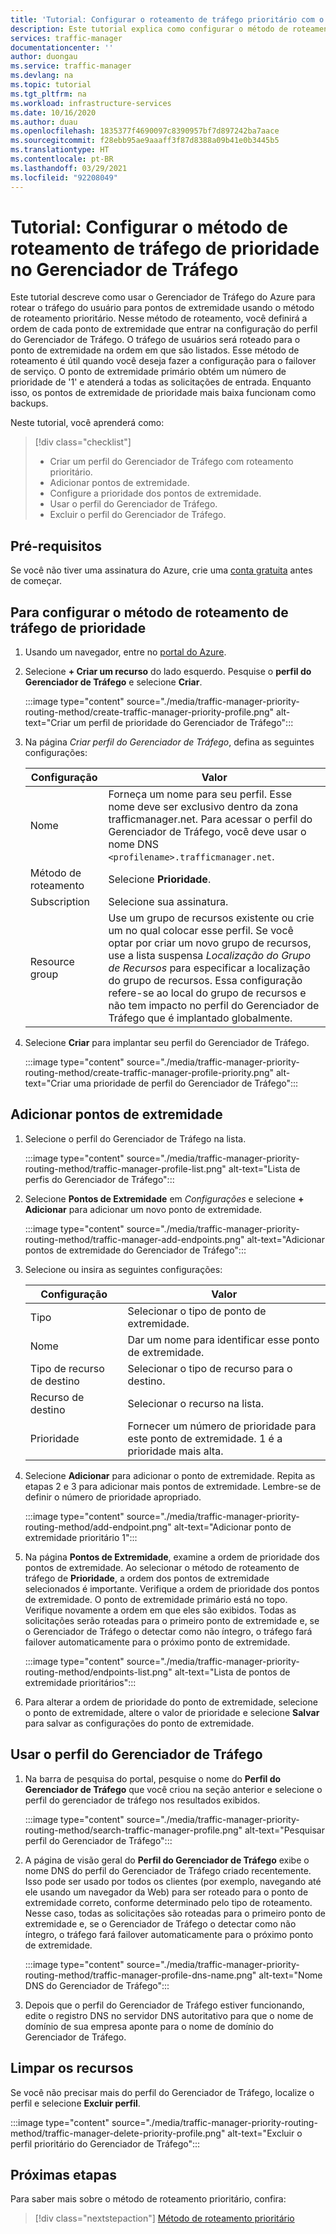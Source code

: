 ```yaml
---
title: 'Tutorial: Configurar o roteamento de tráfego prioritário com o Gerenciador de Tráfego do Azure'
description: Este tutorial explica como configurar o método de roteamento de tráfego de prioridade no Gerenciador de Tráfego
services: traffic-manager
documentationcenter: ''
author: duongau
ms.service: traffic-manager
ms.devlang: na
ms.topic: tutorial
ms.tgt_pltfrm: na
ms.workload: infrastructure-services
ms.date: 10/16/2020
ms.author: duau
ms.openlocfilehash: 1835377f4690097c8390957bf7d897242ba7aace
ms.sourcegitcommit: f28ebb95ae9aaaff3f87d8388a09b41e0b3445b5
ms.translationtype: HT
ms.contentlocale: pt-BR
ms.lasthandoff: 03/29/2021
ms.locfileid: "92208049"
---
```

# <a name="tutorial-configure-priority-traffic-routing-method-in-traffic-manager"></a>Tutorial: Configurar o método de roteamento de tráfego de prioridade no Gerenciador de Tráfego

Este tutorial descreve como usar o Gerenciador de Tráfego do Azure para rotear o tráfego do usuário para pontos de extremidade usando o método de roteamento prioritário. Nesse método de roteamento, você definirá a ordem de cada ponto de extremidade que entrar na configuração do perfil do Gerenciador de Tráfego. O tráfego de usuários será roteado para o ponto de extremidade na ordem em que são listados. Esse método de roteamento é útil quando você deseja fazer a configuração para o failover de serviço. O ponto de extremidade primário obtém um número de prioridade de '1' e atenderá a todas as solicitações de entrada. Enquanto isso, os pontos de extremidade de prioridade mais baixa funcionam como backups.

Neste tutorial, você aprenderá como:

> [!div class="checklist"]
> - Criar um perfil do Gerenciador de Tráfego com roteamento prioritário.
> - Adicionar pontos de extremidade.
> - Configure a prioridade dos pontos de extremidade.
> - Usar o perfil do Gerenciador de Tráfego.
> - Excluir o perfil do Gerenciador de Tráfego.

## <a name="prerequisites"></a>Pré-requisitos

Se você não tiver uma assinatura do Azure, crie uma [conta gratuita](https://azure.microsoft.com/free/?WT.mc_id=A261C142F) antes de começar.

## <a name="to-configure-the-priority-traffic-routing-method"></a>Para configurar o método de roteamento de tráfego de prioridade
1. Usando um navegador, entre no [portal do Azure](https://portal.azure.com).

1. Selecione **+ Criar um recurso** do lado esquerdo. Pesquise o **perfil do Gerenciador de Tráfego** e selecione **Criar**.

    :::image type="content" source="./media/traffic-manager-priority-routing-method/create-traffic-manager-priority-profile.png" alt-text="Criar um perfil de prioridade do Gerenciador de Tráfego":::

1. Na página *Criar perfil do Gerenciador de Tráfego*, defina as seguintes configurações:

    | Configuração         | Valor                                              |
    | ---             | ---                                                |
    | Nome            | Forneça um nome para seu perfil. Esse nome deve ser exclusivo dentro da zona trafficmanager.net. Para acessar o perfil do Gerenciador de Tráfego, você deve usar o nome DNS `<profilename>.trafficmanager.net`. |    
    | Método de roteamento  | Selecione **Prioridade**. |
    | Subscription    | Selecione sua assinatura. |
    | Resource group   | Use um grupo de recursos existente ou crie um no qual colocar esse perfil. Se você optar por criar um novo grupo de recursos, use a lista suspensa *Localização do Grupo de Recursos* para especificar a localização do grupo de recursos. Essa configuração refere-se ao local do grupo de recursos e não tem impacto no perfil do Gerenciador de Tráfego que é implantado globalmente. |

1. Selecione **Criar** para implantar seu perfil do Gerenciador de Tráfego.

    :::image type="content" source="./media/traffic-manager-priority-routing-method/create-traffic-manager-profile-priority.png" alt-text="Criar uma prioridade de perfil do Gerenciador de Tráfego":::

## <a name="add-endpoints"></a>Adicionar pontos de extremidade

1. Selecione o perfil do Gerenciador de Tráfego na lista.

    :::image type="content" source="./media/traffic-manager-priority-routing-method/traffic-manager-profile-list.png" alt-text="Lista de perfis do Gerenciador de Tráfego":::

1. Selecione **Pontos de Extremidade** em *Configurações* e selecione **+ Adicionar** para adicionar um novo ponto de extremidade.

    :::image type="content" source="./media/traffic-manager-priority-routing-method/traffic-manager-add-endpoints.png" alt-text="Adicionar pontos de extremidade do Gerenciador de Tráfego":::

1. Selecione ou insira as seguintes configurações: 

    | Configuração                | Valor                                              |
    | ---                    | ---                                                |
    | Tipo                   | Selecionar o tipo de ponto de extremidade. |    
    | Nome                   | Dar um nome para identificar esse ponto de extremidade. |
    | Tipo de recurso de destino   | Selecionar o tipo de recurso para o destino. |
    | Recurso de destino        | Selecionar o recurso na lista. |
    | Prioridade               | Fornecer um número de prioridade para este ponto de extremidade. 1 é a prioridade mais alta. |


1. Selecione **Adicionar** para adicionar o ponto de extremidade. Repita as etapas 2 e 3 para adicionar mais pontos de extremidade. Lembre-se de definir o número de prioridade apropriado.

    :::image type="content" source="./media/traffic-manager-priority-routing-method/add-endpoint.png" alt-text="Adicionar ponto de extremidade prioritário 1":::

1. Na página **Pontos de Extremidade**, examine a ordem de prioridade dos pontos de extremidade. Ao selecionar o método de roteamento de tráfego de **Prioridade**, a ordem dos pontos de extremidade selecionados é importante. Verifique a ordem de prioridade dos pontos de extremidade.  O ponto de extremidade primário está no topo. Verifique novamente a ordem em que eles são exibidos. Todas as solicitações serão roteadas para o primeiro ponto de extremidade e, se o Gerenciador de Tráfego o detectar como não íntegro, o tráfego fará failover automaticamente para o próximo ponto de extremidade. 

    :::image type="content" source="./media/traffic-manager-priority-routing-method/endpoints-list.png" alt-text="Lista de pontos de extremidade prioritários":::

1. Para alterar a ordem de prioridade do ponto de extremidade, selecione o ponto de extremidade, altere o valor de prioridade e selecione **Salvar** para salvar as configurações do ponto de extremidade.

## <a name="use-the-traffic-manager-profile"></a>Usar o perfil do Gerenciador de Tráfego

1.  Na barra de pesquisa do portal, pesquise o nome do **Perfil do Gerenciador de Tráfego** que você criou na seção anterior e selecione o perfil do gerenciador de tráfego nos resultados exibidos.

    :::image type="content" source="./media/traffic-manager-priority-routing-method/search-traffic-manager-profile.png" alt-text="Pesquisar perfil do Gerenciador de Tráfego":::

1.  A página de visão geral do **Perfil do Gerenciador de Tráfego** exibe o nome DNS do perfil do Gerenciador de Tráfego criado recentemente. Isso pode ser usado por todos os clientes (por exemplo, navegando até ele usando um navegador da Web) para ser roteado para o ponto de extremidade correto, conforme determinado pelo tipo de roteamento. Nesse caso, todas as solicitações são roteadas para o primeiro ponto de extremidade e, se o Gerenciador de Tráfego o detectar como não íntegro, o tráfego fará failover automaticamente para o próximo ponto de extremidade.

    :::image type="content" source="./media/traffic-manager-priority-routing-method/traffic-manager-profile-dns-name.png" alt-text="Nome DNS do Gerenciador de Tráfego":::

1. Depois que o perfil do Gerenciador de Tráfego estiver funcionando, edite o registro DNS no servidor DNS autoritativo para que o nome de domínio de sua empresa aponte para o nome de domínio do Gerenciador de Tráfego.

## <a name="clean-up-resources"></a>Limpar os recursos

Se você não precisar mais do perfil do Gerenciador de Tráfego, localize o perfil e selecione **Excluir perfil**.

:::image type="content" source="./media/traffic-manager-priority-routing-method/traffic-manager-delete-priority-profile.png" alt-text="Excluir o perfil prioritário do Gerenciador de Tráfego":::

## <a name="next-steps"></a>Próximas etapas

Para saber mais sobre o método de roteamento prioritário, confira:

> [!div class="nextstepaction"]
> [Método de roteamento prioritário](traffic-manager-routing-methods.md#priority-traffic-routing-method)
